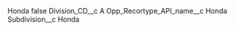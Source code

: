 <?xml version="1.0" encoding="UTF-8"?>
<CustomMetadata xmlns="http://soap.sforce.com/2006/04/metadata" xmlns:xsi="http://www.w3.org/2001/XMLSchema-instance" xmlns:xsd="http://www.w3.org/2001/XMLSchema">
    <label>Honda</label>
    <protected>false</protected>
    <values>
        <field>Division_CD__c</field>
        <value xsi:type="xsd:string">A</value>
    </values>
    <values>
        <field>Opp_Recortype_API_name__c</field>
        <value xsi:type="xsd:string">Honda</value>
    </values>
    <values>
        <field>Subdivision__c</field>
        <value xsi:type="xsd:string">Honda</value>
    </values>
</CustomMetadata>
